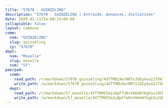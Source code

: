```yaml
---
title: "57670 - GUINZELING"
description: "57670 - GUINZELING | Entraide, Annonces, Initiatives"
date: 2020-01-11T14:09:21+09:00
collapsible: false
layout: commune
comm:
  nom: "GUINZELING"
  slug: guinzeling
  cp: "57670"
dept:
  nom: "Moselle"
  slug: moselle
  num: "57"
peerpad:
  comm:
    read_path: /r/markdown/57670_guinzeling/4XTTMDLNarNRTxJGEy4ua2J7VH7nHYrVb3wFu7QEi7TjpcRbS
    write_path: /w/markdown/57670_guinzeling/4XTTMDLNarNRTxJGEy4ua2J7VH7nHYrVb3wFu7QEi7TjpcRbS-K3TgTsxnVgWPvDeiAVwzB8uHGgUyLCpLPBzXxEHVHzHgw8vkGsruirfFEQFnW5o7XwZhWGeQxJcJBygSzdk6uVuAVRZKQ2SzXKGq2DFzvzQdm9P4oBQYdB8ox3GFxqjCpLHTnWBN
  dept:
    read_path: /r/markdown/57_moselle/4XTTM9E5m1uQpFfoRvYAkHA7kgkSuJdFBSCmoLnZ6YvxmqAKj
    write_path: /w/markdown/57_moselle/4XTTM9E5m1uQpFfoRvYAkHA7kgkSuJdFBSCmoLnZ6YvxmqAKj-K3TgTxpsRhjGfb3pJqDaX4rYTLkyLoK3BLA4awBfhTSCoyNhResrhhmfsEF8aKnccedt5XoBzWeRYfKxQxNKv71ETcpGharLRE7rdgTKY3uSaW3Du2dz8v23YEY268mfYmweTFnR
---
```


